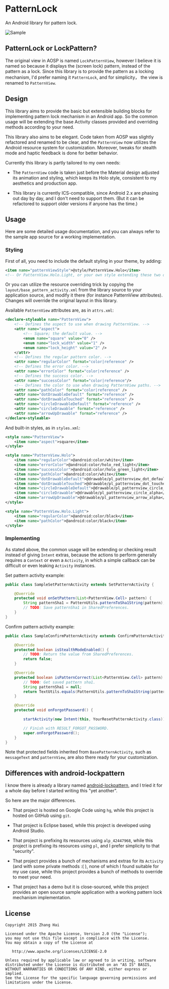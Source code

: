 # PatternLock

An Android library for pattern lock.

![Sample](./image/sample_small.png)

## PatternLock or LockPattern?

The original view in AOSP is named `LockPatternView`, however I believe it is named so because it displays the (screen lock) pattern, instead of the pattern as a lock. Since this library is to provide the pattern as a locking mechanism, I'd prefer naming it `PatternLock`, and for simplicity， the view is renamed to `PatternView`.

## Design

This library aims to provide the basic but extensible building blocks for implementing pattern lock mechanism in an Android app. So the common usage will be extending the base Activity classes provided and overriding methods according to your need.

This library also aims to be elegant. Code taken from AOSP was slightly refactored and renamed to be clear, and the `PatternView` now utilizes the Android resource system for customization. Moreover, tweaks for stealth mode and haptic feedback is done for better behavior.

Currently this library is partly tailored to my own needs:

* The `PatternView` code is taken just before the Material design adjusted its animation and styling, which keeps its Holo style, consistent to my aesthetics and production app.

* This library is currently ICS-compatible, since Android 2.x are phasing out day by day, and I don't need to support them. (But it can be refactored to support older versions if anyone has the time.)

## Usage

Here are some detailed usage documentation, and you can always refer to the sample app source for a working implementation.

### Styling

First of all, you need to include the default styling in your theme, by adding:

```xml
<item name="patternViewStyle">@style/PatternView.Holo</item>
<!-- Or PatternView.Holo.Light, or your own style extending these two or not. -->
```

Or you can utilize the resource overriding trick by copying the `layout/base_pattern_activity.xml` from the library source to your application source, and modify it there (for instance PatternView attributes). Changes will override the original layout in this library.

Available `PatternView` attributes are, as in `attrs.xml`:

```xml
<declare-styleable name="PatternView">
    <!-- Defines the aspect to use when drawing PatternView. -->
    <attr name="aspect">
        <!-- Square; the default value. -->
        <enum name="square" value="0" />
        <enum name="lock_width" value="1" />
        <enum name="lock_height" value="2" />
    </attr>
    <!-- Defines the regular pattern color. -->
    <attr name="regularColor" format="color|reference" />
    <!-- Defines the error color. -->
    <attr name="errorColor" format="color|reference" />
    <!-- Defines the success color. -->
    <attr name="successColor" format="color|reference"/>
    <!-- Defines the color to use when drawing PatternView paths. -->
    <attr name="pathColor" format="color|reference" />
    <attr name="dotDrawableDefault" format="reference" />
    <attr name="dotDrawableTouched" format="reference" />
    <attr name="circleDrawableDefault" format="reference" />
    <attr name="circleDrawable" format="reference" />
    <attr name="arrowUpDrawable" format="reference" />
</declare-styleable>
```

And built-in styles, as in `styles.xml`:

```xml
<style name="PatternView">
    <item name="aspect">square</item>
</style>

<style name="PatternView.Holo">
    <item name="regularColor">@android:color/white</item>
    <item name="errorColor">@android:color/holo_red_light</item>
    <item name="successColor">@android:color/holo_green_light</item>
    <item name="pathColor">@android:color/white</item>
    <item name="dotDrawableDefault">@drawable/pl_patternview_dot_default</item>
    <item name="dotDrawableTouched">@drawable/pl_patternview_dot_touched</item>
    <item name="circleDrawableDefault">@drawable/pl_patternview_circle_default_alpha</item>
    <item name="circleDrawable">@drawable/pl_patternview_circle_alpha</item>
    <item name="arrowUpDrawable">@drawable/pl_patternview_arrow_alpha</item>
</style>

<style name="PatternView.Holo.Light">
    <item name="regularColor">@android:color/black</item>
    <item name="pathColor">@android:color/black</item>
</style>
```

### Implementing

As stated above, the common usage will be extending or checking result instead of giving `Intent` extras, because the actions to perform generally requires a `Context` or even a `Activity`, in which a simple callback can be difficult or even leaking `Activity` instances.

Set pattern activity example:

```java
public class SampleSetPatternActivity extends SetPatternActivity {

    @Override
    protected void onSetPattern(List<PatternView.Cell> pattern) {
        String patternSha1 = PatternUtils.patternToSha1String(pattern);
        // TODO: Save patternSha1 in SharedPreferences.
    }
}
```

Confirm pattern activity example:

```java
public class SampleConfirmPatternActivity extends ConfirmPatternActivity {

    @Override
    protected boolean isStealthModeEnabled() {
        // TODO: Return the value from SharedPreferences.
        return false;
    }

    @Override
    protected boolean isPatternCorrect(List<PatternView.Cell> pattern) {
        // TODO: Get saved pattern sha1.
        String patternSha1 = null;
        return TextUtils.equals(PatternUtils.patternToSha1String(pattern), patternSha1);
    }

    @Override
    protected void onForgotPassword() {

        startActivity(new Intent(this, YourResetPatternActivity.class));

        // Finish with RESULT_FORGOT_PASSWORD.
        super.onForgotPassword();
    }
}
```

Note that protected fields inherited from `BasePatternActivity`, such as `messageText` and `patternView`, are also there ready for your customization.

## Differences with android-lockpattern

I know there is already a library named [android-lockpattern](https://code.google.com/p/android-lockpattern/), and I tried it for a whole day before I started writing this "yet another".

 So here are the major differences.

* That project is hosted on Google Code using `hg`, while this project is hosted on GitHub using `git`.

* That project is Eclipse based, while this project is developed using Android Studio.

* That project is prefixing its resources using `alp_42447968`, while this project is prefixing its resources using `pl`, and I prefer simplicity to that "security".

* That project provides a bunch of mechanisms and extras for its `Activity` (and with some private methods :( ), none of which I found suitable for my use case, while this project provides a bunch of methods to override to meet your need.

* That project has a demo but it is close-sourced, while this project provides an open source sample application with a working pattern lock mechanism implementation.

## License

    Copyright 2015 Zhang Hai

    Licensed under the Apache License, Version 2.0 (the "License");
    you may not use this file except in compliance with the License.
    You may obtain a copy of the License at

       http://www.apache.org/licenses/LICENSE-2.0

    Unless required by applicable law or agreed to in writing, software
    distributed under the License is distributed on an "AS IS" BASIS,
    WITHOUT WARRANTIES OR CONDITIONS OF ANY KIND, either express or implied.
    See the License for the specific language governing permissions and
    limitations under the License.
